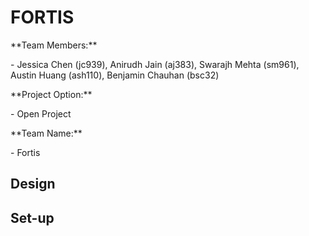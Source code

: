# FORTIS
<p>**Team Members:** </p>
- Jessica Chen (jc939), Anirudh Jain (aj383), Swarajh Mehta (sm961), Austin Huang (ash110), Benjamin Chauhan (bsc32)

<p>**Project Option:** </p>
- Open Project

<p>**Team Name:** </p>
- Fortis  

## Design

## Set-up
